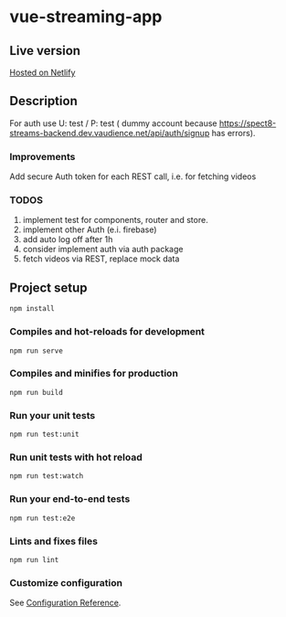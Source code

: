 # vue-streaming-app
## Live version
[Hosted on Netlify](https://app.netlify.com/sites/vue-streaming-app/overview)
## Description

For auth use U: test / P: test ( dummy account because https://spect8-streams-backend.dev.vaudience.net/api/auth/signup has errors).

### Improvements

Add secure Auth token for each REST call, i.e. for fetching videos

### TODOS 
1. implement test for components, router and store. 
2. implement other Auth (e.i. firebase)
3. add auto log off after 1h
4. consider implement auth via auth package
5. fetch videos via REST, replace mock data



## Project setup
```
npm install
```

### Compiles and hot-reloads for development
```
npm run serve
```

### Compiles and minifies for production
```
npm run build
```

### Run your unit tests
```
npm run test:unit
```
### Run unit tests with hot reload
```
npm run test:watch
```

### Run your end-to-end tests
```
npm run test:e2e
```

### Lints and fixes files
```
npm run lint
```

### Customize configuration
See [Configuration Reference](https://cli.vuejs.org/config/).


